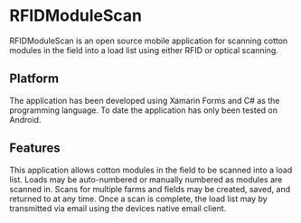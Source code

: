 # RFIDModuleScan
RFIDModuleScan is an open source mobile application for scanning cotton modules in the field into a load list using either RFID or optical scanning.

## Platform
The application has been developed using Xamarin Forms and C# as the programming language.  To date the application has only been tested on Android.  

## Features
This application allows cotton modules in the field to be scanned into a load list.   Loads may be auto-numbered or manually numbered as modules are 
scanned in.  Scans for multiple farms and fields may be created, saved, and returned to at any time.  Once a scan is complete, the load list may
by transmitted via email using the devices native email client.  
